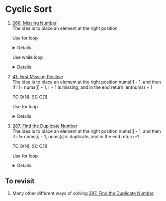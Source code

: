 # Cyclic Sort
1. [268. Missing Number](https://leetcode.com/problems/missing-number)  
   The idea is to place an element at the right position
   
   Use for loop
   <details>

      ```python
      def missingNumber(self, nums: List[int]) -> int:
        for i in range(len(nums)):
            rightPos = nums[i]
            while rightPos < len(nums) and nums[rightPos] != nums[i]:
                nums[i], nums[rightPos] = nums[rightPos], nums[i]
                rightPos = nums[i]

        for i in range(len(nums)):
            if nums[i] != i:
                return i
        
        return len(nums)    
      ```
   </details>

   Use while loop
   <details>

      ```python
       def missingNumber(self, nums: List[int]) -> int:
           i = 0
           while i < len(nums):
               rightPos = nums[i]
               if rightPos < len(nums) and nums[rightPos] != nums[i]:
                   nums[i], nums[rightPos] = nums[rightPos], nums[i]
               else:
                   i += 1
           
           for i in range(len(nums)):
               if i != nums[i]:
                   return i
           
           return len(nums) 
      ```
   </details>

1. [41. First Missing Positive](https://leetcode.com/problems/first-missing-positive/)  
   The idea is to place an element at the right position nums[i] - 1, and then if i != nums[i] - 1, i + 1 is missing, and in the end return len(nums) + 1

   TC O(N), SC O(1)
   
   Use for loop
   <details>

      ```python
       def firstMissingPositive(self, nums: List[int]) -> int:
           i = 0
           while i < len(nums):
               rightPos = nums[i] - 1
               if 0 <= rightPos < len(nums) and nums[rightPos] != nums[i]:
                   nums[i], nums[rightPos] = nums[rightPos], nums[i]
               else:
                   i += 1
           
           for i in range(len(nums)):
               if i != nums[i] - 1:
                   return i + 1
           
           return len(nums) + 1  
      ```
   </details>

1. [287. Find the Duplicate Number](https://leetcode.com/problems/find-the-duplicate-number)    
   The idea is to place an element at the right position nums[i] - 1, and then if i != nums[i] - 1, nums[i] is duplicate, and in the end return -1

   TC O(N), SC O(1)
   
   Use for loop
   <details>

      ```python
       def findDuplicate(self, nums: List[int]) -> int:
           i = 0
           while i < len(nums):
               rightPos = nums[i] - 1
               if nums[rightPos] != nums[i]:
                   nums[rightPos], nums[i] = nums[i], nums[rightPos]
               else:
                   i += 1
           
           for i in range(len(nums)):
               if i != nums[i] - 1:
                   return nums[i]
           
           return -1

      ```
   </details>

## To revisit
1. Many other different ways of solving [287. Find the Duplicate Number](https://leetcode.com/problems/find-the-duplicate-number)
